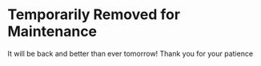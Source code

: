 # Temporarily Removed for Maintenance

It will be back and better than ever tomorrow! Thank you for your patience